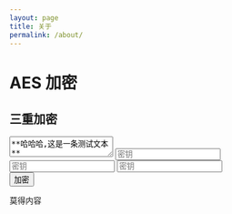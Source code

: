 ```yaml
---
layout: page
title: 关于
permalink: /about/
---
```


# AES 加密

## 三重加密

<div class="containerDiv">
	<textarea id="encryptOrDecriptMessage">**哈哈哈,这是一条测试文本**</textarea>
	<input type="text" id="key_1" placeholder="密钥">
	<input type="text" id="key_2" placeholder="密钥">
	<input type="text" id="key_3" placeholder="密钥">
	<div class="buttonsContainer">
	<input type="button" value="加密" onclick="encrypt()">
	</div>
	<p id="result">莫得内容</p>
</div>